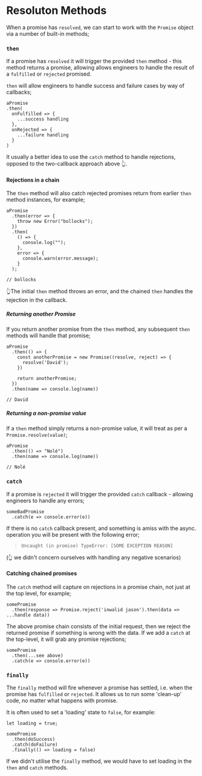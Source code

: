 # Resoluton Methods

When a promise has `resolved`, we can start to work with the `Promise` object via a number of built-in methods;

### `then`

If a promise has `resolved` it will trigger the provided `then` method - this method returns a promise, allowing allows engineers to handle the result of a `fulfilled` or `rejected` promised.

`then` will allow engineers to handle success and failure cases by way of callbacks;

```
aPromise
.then(
  onFulfilled => {
    ...success handling
  },
  onRejected => {
    ...failure handling
  }
)
```

It usually a better idea to use the `catch` method to handle rejections, opposed to the two-callback approach above 👆.

#### Rejections in a chain

The `then` method will also catch rejected promises return from earlier `then` method instances, for example;

```
aPromise
  .then(error => {
    throw new Error("bollocks");
  })
  .then(
    () => {
      console.log("");
    },
    error => {
      console.warn(error.message);
    }
  );

// bollocks
```

👆The initial `then` method throws an error, and the chained `then` handles the rejection in the callback.

##### Returning another Promise

If you return another promise from the `then` method, any subsequent `then` methods will handle that promise;

```
aPromise
  .then(() => {
    const anotherPromise = new Promise((resolve, reject) => {
      resolve('David');
    })

    return anotherPromise;
  })
  .then(name => console.log(name))

// David
```

##### Returning a non-promise value

If a `then` method simply returns a non-promise value, it will treat as per a `Promise.resolve(value)`;

```
aPromise
  .then(() => "Nolé")
  .then(name => console.log(name))

// Nolé
```

### `catch`

If a promise is `rejected` it will trigger the provided `catch` callback - allowing engineers to handle any errors;

```
someBadPromise
  .catch(e => console.error(e))
```

If there is no `catch` callback present, and something is amiss with the async. operation you will be present with the following error;

> `Uncaught (in promise) TypeError: [SOME EXCEPTION REASON]`

(👆 we didn't concern ourselves with handling any negative scenarios)

#### Catching chained promises

The `catch` method will capture on rejections in a promise chain, not just at the top level, for example;

```
somePromise
  .then(response => Promise.reject('inwalid jason').then(data => ...handle data))
```

The above promise chain consists of the initial request, then we reject the returned promise if something is wrong with the data. If we add a `catch` at the top-level, it will grab any promise rejections;

```
somePromise
  .then(...see above)
  .catch(e => console.error(e))
```

### `finally`

The `finally` method will fire whenever a promise has settled, i.e. when the promise has `fulfilled` or `rejected`. It allows us to run some 'clean-up' code, no matter what happens with promise.

It is often used to set a 'loading' state to `false`, for example:

```
let loading = true;

somePromise
  .then(doSuccess)
  .catch(doFailure)
  .finally(() => loading = false)

```

If we didn't utilise the `finally` method, we would have to set loading in the `then` and `catch` methods.
